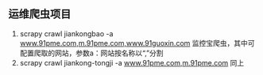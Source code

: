 ## 运维爬虫项目
1. scrapy crawl jiankongbao -a www.91pme.com,m.91pme.com,www.91guoxin.com
        监控宝爬虫，其中可配置爬取的网站，参数a：网站按名称以“,”分割
2. scrapy crawl jiankong-tongji -a www.91pme.com,m.91pme.com
        同上